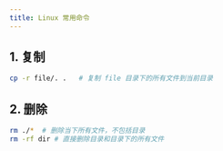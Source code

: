 ```yaml
---
title: Linux 常用命令
---
```


## 1. 复制

```bash
cp -r file/. .   # 复制 file 目录下的所有文件到当前目录
```

## 2. 删除

```bash
rm ./*  # 删除当下所有文件，不包括目录
rm -rf dir # 直接删除目录和目录下的所有文件
```

